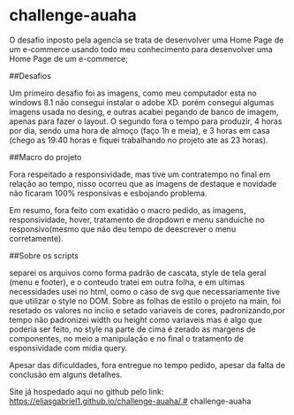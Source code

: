 # challenge-auaha
O desafio inposto pela agencia se trata de desenvolver uma Home Page de um e-commerce usando todo meu conhecimento para desenvolver uma Home Page de um e-commerce;

##Desafios

Um primeiro desafio foi as imagens, como meu computador esta no windows 8.1 não consegui instalar o adobe XD. porém consegui algumas imagens usada no desing, e outras acabei pegando de banco de imagem, apenas para fazer o layout. O segundo fora o tempo para produzir, 4 horas por dia, sendo uma hora de almoço (faço 1h e meia), e 3 horas em casa (chego as 19:40 horas e fiquei trabalhando no projeto ate as 23 horas).

##Macro do projeto

Fora respeitado a responsividade, mas tive um contratempo no final em relação ao tempo, nisso ocorreu que as imagens de destaque e novidade não ficaram 100% responsivas e esbojando problema.

Em resumo, fora feito com exatidão o macro pedido, as imagens, responsividade, hover, tratamento de dropdown e menu sanduiche no responsivo(mesmo que não deu tempo de deescrever o menu corretamente).

##Sobre os scripts

separei os arquivos como forma padrão de cascata, style de tela geral (menu e footer), e o conteudo tratei em outra folha, e em ultimas necessidades usei no html, como o caso de svg que necessariamente tive que utilizar o style no DOM. Sobre as folhas de estilo o projeto na main, foi resetado os valores no inciio e setado variaveis de cores, padronizando,por tempo não padronizei width ou height como variaveis mas é algo que poderia ser feito, no style na parte de cima é zerado as margens de componentes, no meio a manipulação e no final o tratamento de esponsividade com mídia query.

Apesar das dificuldades, fora entregue no tempo pedido, apesar da falta de conclusão em alguns detalhes.

Site já hospedado aqui no github pelo link: https://eliasgabriel1.github.io/challenge-auaha/.# challenge-auaha
